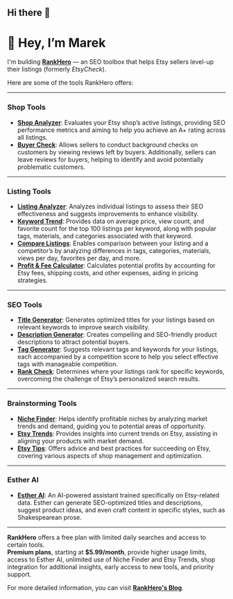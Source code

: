 ## Hi there 👋

# 👋 Hey, I’m Marek  
I'm building **[RankHero](https://www.rankhero.com)** — an SEO toolbox that helps Etsy sellers level-up their listings (formerly *EtsyCheck*).  

Here are some of the tools RankHero offers:

---

### Shop Tools
- **[Shop Analyzer](https://www.rankhero.com/shop-analyzer)**: Evaluates your Etsy shop’s active listings, providing SEO performance metrics and aiming to help you achieve an A+ rating across all listings.
- **[Buyer Check](https://www.rankhero.com/buyer-check)**: Allows sellers to conduct background checks on customers by viewing reviews left by buyers. Additionally, sellers can leave reviews for buyers, helping to identify and avoid potentially problematic customers.

---

### Listing Tools
- **[Listing Analyzer](https://www.rankhero.com/listing-analyzer)**: Analyzes individual listings to assess their SEO effectiveness and suggests improvements to enhance visibility.
- **[Keyword Trend](https://www.rankhero.com/keyword-trend)**: Provides data on average price, view count, and favorite count for the top 100 listings per keyword, along with popular tags, materials, and categories associated with that keyword.
- **[Compare Listings](https://www.rankhero.com/compare-listings)**: Enables comparison between your listing and a competitor’s by analyzing differences in tags, categories, materials, views per day, favorites per day, and more.
- **[Profit & Fee Calculator](https://www.rankhero.com/etsy-profit-calculator)**: Calculates potential profits by accounting for Etsy fees, shipping costs, and other expenses, aiding in pricing strategies.

---

### SEO Tools
- **[Title Generator](https://www.rankhero.com/title-generator)**: Generates optimized titles for your listings based on relevant keywords to improve search visibility.
- **[Description Generator](https://www.rankhero.com/description-generator)**: Creates compelling and SEO-friendly product descriptions to attract potential buyers.
- **[Tag Generator](https://www.rankhero.com/tag-generator)**: Suggests relevant tags and keywords for your listings, each accompanied by a competition score to help you select effective tags with manageable competition.
- **[Rank Check](https://www.rankhero.com/rank-check)**: Determines where your listings rank for specific keywords, overcoming the challenge of Etsy’s personalized search results.

---

### Brainstorming Tools
- **[Niche Finder](https://www.rankhero.com/niche-finder)**: Helps identify profitable niches by analyzing market trends and demand, guiding you to potential areas of opportunity.
- **[Etsy Trends](https://www.rankhero.com/etsy-trends)**: Provides insights into current trends on Etsy, assisting in aligning your products with market demand.
- **[Etsy Tips](https://www.rankhero.com/etsy-tips)**: Offers advice and best practices for succeeding on Etsy, covering various aspects of shop management and optimization.

---

### Esther AI
- **[Esther AI](https://www.rankhero.com/ai)**: An AI-powered assistant trained specifically on Etsy-related data. Esther can generate SEO-optimized titles and descriptions, suggest product ideas, and even craft content in specific styles, such as Shakespearean prose.

---

**RankHero** offers a free plan with limited daily searches and access to certain tools.  
**Premium plans**, starting at **$5.99/month**, provide higher usage limits, access to Esther AI, unlimited use of Niche Finder and Etsy Trends, shop integration for additional insights, early access to new tools, and priority support.


For more detailed information, you can visit **[RankHero's Blog](https://blog.rankhero.com/)**.
